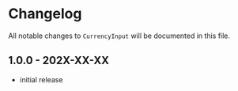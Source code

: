 # Changelog

All notable changes to `CurrencyInput` will be documented in this file.

## 1.0.0 - 202X-XX-XX

- initial release
